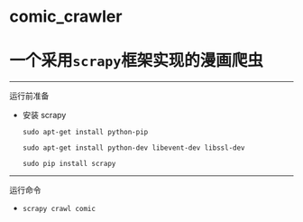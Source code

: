 comic_crawler
===
# 一个采用`scrapy`框架实现的漫画爬虫
---
运行前准备
- 安装 scrapy

	`sudo apt-get install python-pip`

	`sudo apt-get install python-dev libevent-dev libssl-dev`

	`sudo pip install scrapy`

---
运行命令
- `scrapy crawl comic`
